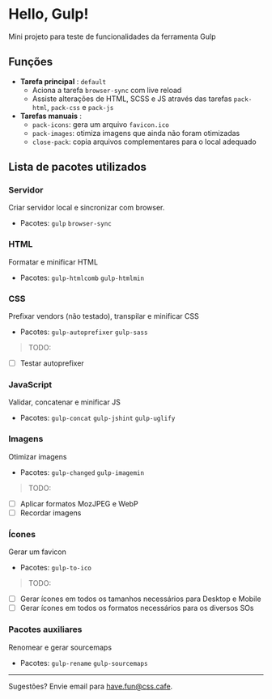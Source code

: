 # Hello, Gulp!

Mini projeto para teste de funcionalidades da ferramenta Gulp

## Funções

- **Tarefa principal** : `default`
    - Aciona a tarefa `browser-sync` com live reload
    - Assiste alterações de HTML, SCSS e JS através das tarefas `pack-html`, `pack-css` e `pack-js`
- **Tarefas manuais** :
    - `pack-icons`: gera um arquivo `favicon.ico`
    - `pack-images`: otimiza imagens que ainda não foram otimizadas
    - `close-pack`: copia arquivos complementares para o local adequado

## Lista de pacotes utilizados

### Servidor
Criar servidor local e sincronizar com browser.

- Pacotes: `gulp` `browser-sync`

### HTML
Formatar e minificar HTML

- Pacotes: `gulp-htmlcomb` `gulp-htmlmin`

### CSS
Prefixar vendors (não testado), transpilar e minificar CSS

- Pacotes: `gulp-autoprefixer` `gulp-sass`

> TODO: <br>
- [ ] Testar autoprefixer

### JavaScript
Validar, concatenar e minificar JS

- Pacotes: `gulp-concat` `gulp-jshint` `gulp-uglify`

### Imagens
Otimizar imagens

- Pacotes: `gulp-changed` `gulp-imagemin`

> TODO: <br>
- [ ] Aplicar formatos MozJPEG e WebP <br>
- [ ] Recordar imagens

### Ícones
Gerar um favicon

- Pacotes: `gulp-to-ico`

> TODO: <br>
- [ ] Gerar ícones em todos os tamanhos necessários para Desktop e Mobile
- [ ] Gerar ícones em todos os formatos necessários para os diversos SOs

### Pacotes auxiliares
Renomear e gerar sourcemaps

- Pacotes: `gulp-rename` `gulp-sourcemaps`

---

Sugestões? Envie email para <have.fun@css.cafe>.
